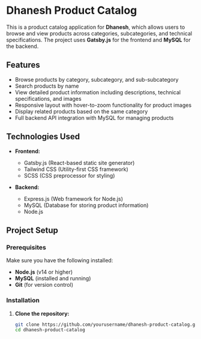 # Dhanesh Product Catalog

This is a product catalog application for **Dhanesh**, which allows users to browse and view products across categories, subcategories, and technical specifications. The project uses **Gatsby.js** for the frontend and **MySQL** for the backend.

## Features

- Browse products by category, subcategory, and sub-subcategory
- Search products by name
- View detailed product information including descriptions, technical specifications, and images
- Responsive layout with hover-to-zoom functionality for product images
- Display related products based on the same category
- Full backend API integration with MySQL for managing products

## Technologies Used

- **Frontend:**
  - Gatsby.js (React-based static site generator)
  - Tailwind CSS (Utility-first CSS framework)
  - SCSS (CSS preprocessor for styling)
  
- **Backend:**
  - Express.js (Web framework for Node.js)
  - MySQL (Database for storing product information)
  - Node.js

## Project Setup

### Prerequisites

Make sure you have the following installed:

- **Node.js** (v14 or higher)
- **MySQL** (installed and running)
- **Git** (for version control)

### Installation

1. **Clone the repository:**

   ```bash
   git clone https://github.com/yourusername/dhanesh-product-catalog.git
   cd dhanesh-product-catalog
